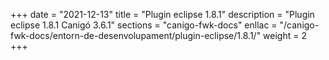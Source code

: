+++
date        = "2021-12-13"
title       = "Plugin eclipse 1.8.1"
description = "Plugin eclipse 1.8.1 Canigó 3.6.1"
sections    = "canigo-fwk-docs"
enllac		= "/canigo-fwk-docs/entorn-de-desenvolupament/plugin-eclipse/1.8.1/"
weight		= 2
+++
